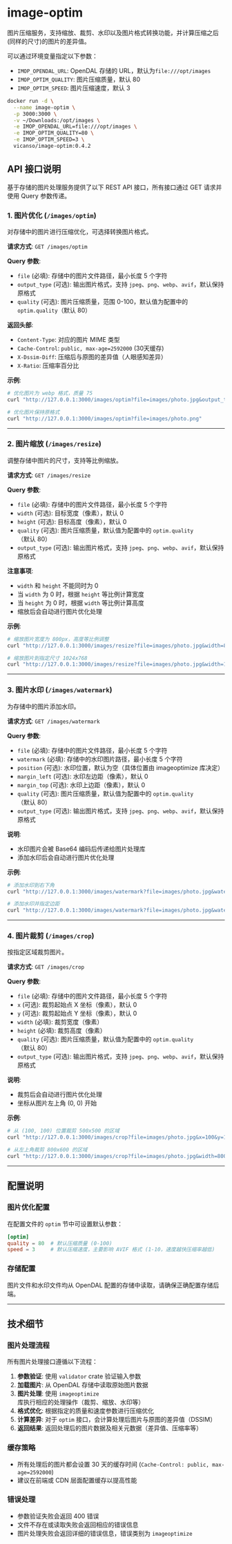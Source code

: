 # image-optim

图片压缩服务，支持缩放、裁剪、水印以及图片格式转换功能，并计算压缩之后(同样的尺寸)的图片的差异值。

可以通过环境变量指定以下参数：

- `IMOP_OPENDAL_URL`: OpenDAL 存储的 URL，默认为`file:///opt/images`
- `IMOP_OPTIM_QUALITY`: 图片压缩质量，默认 80
- `IMOP_OPTIM_SPEED`: 图片压缩速度，默认 3

```bash
docker run -d \
  --name image-optim \
  -p 3000:3000 \
  -v ~/Downloads:/opt/images \
  -e IMOP_OPENDAL_URL=file:///opt/images \
  -e IMOP_OPTIM_QUALITY=80 \
  -e IMOP_OPTIM_SPEED=3 \
  vicanso/image-optim:0.4.2
```

## API 接口说明

基于存储的图片处理服务提供了以下 REST API 接口，所有接口通过 GET 请求并使用 Query 参数传递。

### 1. 图片优化 (`/images/optim`)

对存储中的图片进行压缩优化，可选择转换图片格式。

**请求方式**: `GET /images/optim`

**Query 参数**:
- `file` (必填): 存储中的图片文件路径，最小长度 5 个字符
- `output_type` (可选): 输出图片格式，支持 `jpeg`、`png`、`webp`、`avif`，默认保持原格式
- `quality` (可选): 图片压缩质量，范围 0-100，默认值为配置中的 `optim.quality`（默认 80）

**返回头部**:
- `Content-Type`: 对应的图片 MIME 类型
- `Cache-Control`: `public, max-age=2592000` (30天缓存)
- `X-Dssim-Diff`: 压缩后与原图的差异值（人眼感知差异）
- `X-Ratio`: 压缩率百分比

**示例**:
```bash
# 优化图片为 webp 格式，质量 75
curl "http://127.0.0.1:3000/images/optim?file=images/photo.jpg&output_type=webp&quality=75"

# 优化图片保持原格式
curl "http://127.0.0.1:3000/images/optim?file=images/photo.png"
```

---

### 2. 图片缩放 (`/images/resize`)

调整存储中图片的尺寸，支持等比例缩放。

**请求方式**: `GET /images/resize`

**Query 参数**:
- `file` (必填): 存储中的图片文件路径，最小长度 5 个字符
- `width` (可选): 目标宽度（像素），默认 0
- `height` (可选): 目标高度（像素），默认 0
- `quality` (可选): 图片压缩质量，默认值为配置中的 `optim.quality`（默认 80）
- `output_type` (可选): 输出图片格式，支持 `jpeg`、`png`、`webp`、`avif`，默认保持原格式

**注意事项**:
- `width` 和 `height` 不能同时为 0
- 当 `width` 为 0 时，根据 `height` 等比例计算宽度
- 当 `height` 为 0 时，根据 `width` 等比例计算高度
- 缩放后会自动进行图片优化处理

**示例**:
```bash
# 缩放图片宽度为 800px，高度等比例调整
curl "http://127.0.0.1:3000/images/resize?file=images/photo.jpg&width=800"

# 缩放图片到指定尺寸 1024x768
curl "http://127.0.0.1:3000/images/resize?file=images/photo.jpg&width=1024&height=768&quality=85"
```

---

### 3. 图片水印 (`/images/watermark`)

为存储中的图片添加水印。

**请求方式**: `GET /images/watermark`

**Query 参数**:
- `file` (必填): 存储中的图片文件路径，最小长度 5 个字符
- `watermark` (必填): 存储中的水印图片路径，最小长度 5 个字符
- `position` (可选): 水印位置，默认为空（具体位置由 imageoptimize 库决定）
- `margin_left` (可选): 水印左边距（像素），默认 0
- `margin_top` (可选): 水印上边距（像素），默认 0
- `quality` (可选): 图片压缩质量，默认值为配置中的 `optim.quality`（默认 80）
- `output_type` (可选): 输出图片格式，支持 `jpeg`、`png`、`webp`、`avif`，默认保持原格式

**说明**:
- 水印图片会被 Base64 编码后传递给图片处理库
- 添加水印后会自动进行图片优化处理

**示例**:
```bash
# 添加水印到右下角
curl "http://127.0.0.1:3000/images/watermark?file=images/photo.jpg&watermark=watermarks/logo.png&position=rightBottom"

# 添加水印并指定边距
curl "http://127.0.0.1:3000/images/watermark?file=images/photo.jpg&watermark=watermarks/logo.png&margin_left=20&margin_top=20&quality=90"
```

---

### 4. 图片裁剪 (`/images/crop`)

按指定区域裁剪图片。

**请求方式**: `GET /images/crop`

**Query 参数**:
- `file` (必填): 存储中的图片文件路径，最小长度 5 个字符
- `x` (可选): 裁剪起始点 X 坐标（像素），默认 0
- `y` (可选): 裁剪起始点 Y 坐标（像素），默认 0
- `width` (必填): 裁剪宽度（像素）
- `height` (必填): 裁剪高度（像素）
- `quality` (可选): 图片压缩质量，默认值为配置中的 `optim.quality`（默认 80）
- `output_type` (可选): 输出图片格式，支持 `jpeg`、`png`、`webp`、`avif`，默认保持原格式

**说明**:
- 裁剪后会自动进行图片优化处理
- 坐标从图片左上角 (0, 0) 开始

**示例**:
```bash
# 从 (100, 100) 位置裁剪 500x500 的区域
curl "http://127.0.0.1:3000/images/crop?file=images/photo.jpg&x=100&y=100&width=500&height=500"

# 从左上角裁剪 800x600 的区域
curl "http://127.0.0.1:3000/images/crop?file=images/photo.jpg&width=800&height=600&quality=85"
```

---

## 配置说明

### 图片优化配置

在配置文件的 `optim` 节中可设置默认参数：

```toml
[optim]
quality = 80  # 默认压缩质量 (0-100)
speed = 3     # 默认压缩速度，主要影响 AVIF 格式 (1-10，速度越快压缩率越低)
```

### 存储配置

图片文件和水印文件均从 OpenDAL 配置的存储中读取，请确保正确配置存储后端。

---

## 技术细节

### 图片处理流程

所有图片处理接口遵循以下流程：

1. **参数验证**: 使用 `validator` crate 验证输入参数
2. **加载图片**: 从 OpenDAL 存储中读取原始图片数据
3. **图片处理**: 使用 `imageoptimize` 库执行相应的处理操作（裁剪、缩放、水印等）
4. **格式优化**: 根据指定的质量和速度参数进行压缩优化
5. **计算差异**: 对于 `optim` 接口，会计算处理后图片与原图的差异值（DSSIM）
6. **返回结果**: 返回处理后的图片数据及相关元数据（差异值、压缩率等）

### 缓存策略

- 所有处理后的图片都会设置 30 天的缓存时间 (`Cache-Control: public, max-age=2592000`)
- 建议在前端或 CDN 层面配置缓存以提高性能

### 错误处理

- 参数验证失败会返回 400 错误
- 文件不存在或读取失败会返回相应的错误信息
- 图片处理失败会返回详细的错误信息，错误类别为 `imageoptimize`
